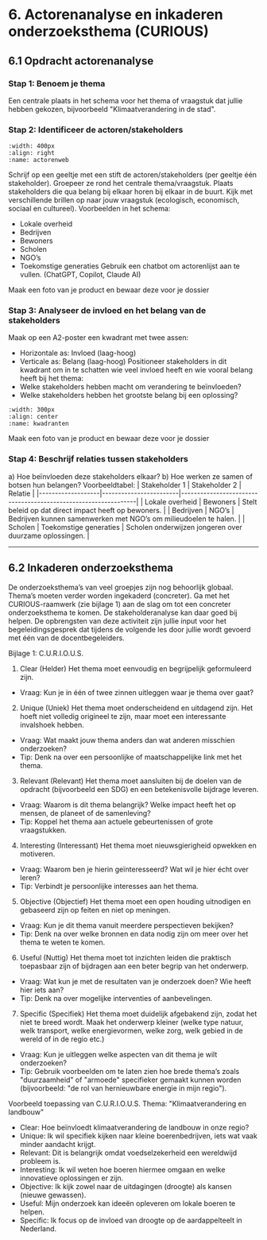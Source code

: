 # 6. Actorenanalyse en inkaderen onderzoeksthema (CURIOUS)
## 6.1 Opdracht actorenanalyse
### Stap 1: Benoem je thema
Een centrale plaats in het schema voor het thema of vraagstuk dat jullie hebben gekozen, bijvoorbeeld "Klimaatverandering in de stad".
### Stap 2: Identificeer de actoren/stakeholders
```{figure} Plaatjes/actorenweb.png
:width: 400px
:align: right
:name: actorenweb
```   
Schrijf op een geeltje met een stift de actoren/stakeholders (per geeltje één stakeholder). Groepeer ze rond het centrale thema/vraagstuk. Plaats stakeholders die qua belang bij elkaar horen bij elkaar in de buurt. Kijk met verschillende brillen op naar jouw vraagstuk (ecologisch, economisch, sociaal en cultureel).
Voorbeelden in het schema:
-	Lokale overheid 
-	Bedrijven 
-	Bewoners 
-	Scholen 
-	NGO’s 
-	Toekomstige generaties 
Gebruik een chatbot om actorenlijst aan te vullen. (ChatGPT, Copilot, Claude AI)


Maak een foto van je product en bewaar deze voor je dossier

### Stap 3: Analyseer de invloed en het belang van de stakeholders
Maak op een A2-poster een kwadrant met twee assen:
-	Horizontale as: Invloed (laag-hoog) 
-	Verticale as: Belang (laag-hoog)
    Positioneer stakeholders in dit kwadrant om in te schatten wie veel invloed heeft en wie vooral belang heeft bij het thema:
-	Welke stakeholders hebben macht om verandering te beïnvloeden?
-	Welke stakeholders hebben het grootste belang bij een oplossing?
```{figure} Plaatjes/kwadrantenactoren.png
:width: 300px
:align: center
:name: kwadranten
```  
Maak een foto van je product en bewaar deze voor je dossier
### Stap 4: Beschrijf relaties tussen stakeholders
a)	Hoe beïnvloeden deze stakeholders elkaar?
b)	Hoe werken ze samen of botsen hun belangen? 
Voorbeeldtabel:
| Stakeholder 1     | Stakeholder 2         | Relatie                                                        |
|-------------------|------------------------|----------------------------------------------------------------|
| Lokale overheid   | Bewoners               | Stelt beleid op dat direct impact heeft op bewoners.           |
| Bedrijven         | NGO’s                  | Bedrijven kunnen samenwerken met NGO’s om milieudoelen te halen. |
| Scholen           | Toekomstige generaties | Scholen onderwijzen jongeren over duurzame oplossingen.        |


______________________________________________________________________________________
## 6.2 Inkaderen onderzoeksthema
De onderzoeksthema’s van veel groepjes zijn nog behoorlijk globaal. Thema’s moeten verder worden ingekaderd (concreter). 
Ga met het CURIOUS-raamwerk (zie bijlage 1) aan de slag om tot een concreter onderzoeksthema te komen. De stakeholderanalyse kan daar goed bij helpen.
De opbrengsten van deze activiteit zijn jullie input voor het begeleidingsgesprek dat tijdens de volgende les door jullie wordt gevoerd met één van de docentbegeleiders.


Bijlage 1: C.U.R.I.O.U.S. 
1.	Clear (Helder)
Het thema moet eenvoudig en begrijpelijk geformuleerd zijn.
-	Vraag: Kun je in één of twee zinnen uitleggen waar je thema over gaat? 
2.	Unique (Uniek)
Het thema moet onderscheidend en uitdagend zijn. Het hoeft niet volledig origineel te zijn, maar moet een interessante invalshoek hebben.
-	Vraag: Wat maakt jouw thema anders dan wat anderen misschien onderzoeken? 
-	Tip: Denk na over een persoonlijke of maatschappelijke link met het thema. 
3.	Relevant (Relevant)
Het thema moet aansluiten bij de doelen van de opdracht (bijvoorbeeld een SDG) en een betekenisvolle bijdrage leveren.
-	Vraag: Waarom is dit thema belangrijk? Welke impact heeft het op mensen, de planeet of de samenleving? 
-	Tip: Koppel het thema aan actuele gebeurtenissen of grote vraagstukken. 
4.	Interesting (Interessant)
Het thema moet nieuwsgierigheid opwekken en motiveren.
-	Vraag: Waarom ben je hierin geïnteresseerd? Wat wil je hier écht over leren? 
-	Tip: Verbindt je persoonlijke interesses aan het thema. 
5.	Objective (Objectief)
Het thema moet een open houding uitnodigen en gebaseerd zijn op feiten en niet op meningen.
-	Vraag: Kun je dit thema vanuit meerdere perspectieven bekijken? 
-	Tip: Denk na over welke bronnen en data nodig zijn om meer over het thema te weten te komen. 
6.	Useful (Nuttig)
Het thema moet tot inzichten leiden die praktisch toepasbaar zijn of bijdragen aan een beter begrip van het onderwerp.
-	Vraag: Wat kun je met de resultaten van je onderzoek doen? Wie heeft hier iets aan? 
-	Tip: Denk na over mogelijke interventies of aanbevelingen. 
7.	Specific (Specifiek)
Het thema moet duidelijk afgebakend zijn, zodat het niet te breed wordt. Maak het onderwerp kleiner (welke type natuur, welk transport, welke energievormen, welke zorg, welk gebied in de wereld of in de regio etc.)
-	Vraag: Kun je uitleggen welke aspecten van dit thema je wilt onderzoeken? 
-	Tip: Gebruik voorbeelden om te laten zien hoe brede thema’s zoals "duurzaamheid" of "armoede" specifieker gemaakt kunnen worden (bijvoorbeeld: "de rol van hernieuwbare energie in mijn regio"). 


Voorbeeld toepassing van C.U.R.I.O.U.S.
Thema: "Klimaatverandering en landbouw"
-	Clear: Hoe beïnvloedt klimaatverandering de landbouw in onze regio? 
-	Unique: Ik wil specifiek kijken naar kleine boerenbedrijven, iets wat vaak minder aandacht krijgt. 
-	Relevant: Dit is belangrijk omdat voedselzekerheid een wereldwijd probleem is. 
-	Interesting: Ik wil weten hoe boeren hiermee omgaan en welke innovatieve oplossingen er zijn. 
-	Objective: Ik kijk zowel naar de uitdagingen (droogte) als kansen (nieuwe gewassen). 
-	Useful: Mijn onderzoek kan ideeën opleveren om lokale boeren te helpen. 
-	Specific: Ik focus op de invloed van droogte op de aardappelteelt in Nederland. 

